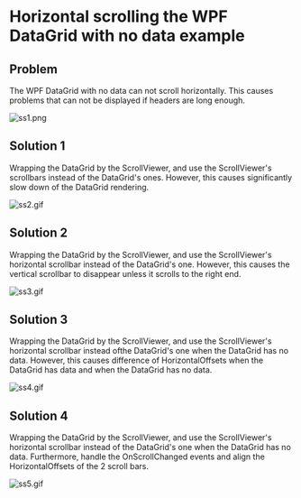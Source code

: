 Horizontal scrolling the WPF DataGrid with no data example
===

Problem
---

The WPF DataGrid with no data can not scroll horizontally.
This causes problems that can not be displayed if headers are long enough.

![ss1.png](https://raw.githubusercontent.com/wiki/alzybaad/ScrollingDataGridWithNoDataExample/ss1.png)


Solution 1
---

Wrapping the DataGrid by the ScrollViewer, and use the ScrollViewer's scrollbars instead of the DataGrid's ones.
However, this causes significantly slow down of the DataGrid rendering.

![ss2.gif](https://raw.githubusercontent.com/wiki/alzybaad/ScrollingDataGridWithNoDataExample/ss2.gif)


Solution 2
---

Wrapping the DataGrid by the ScrollViewer, and use the ScrollViewer's horizontal scrollbar instead of the DataGrid's one.
However, this causes the vertical scrollbar to disappear unless it scrolls to the right end.

![ss3.gif](https://raw.githubusercontent.com/wiki/alzybaad/ScrollingDataGridWithNoDataExample/ss3.gif)


Solution 3
---

Wrapping the DataGrid by the ScrollViewer, and use the ScrollViewer's horizontal scrollbar instead ofthe  DataGrid's one when the DataGrid has no data.
However, this causes difference of HorizontalOffsets when the DataGrid has data and when the DataGrid has no data.

![ss4.gif](https://raw.githubusercontent.com/wiki/alzybaad/ScrollingDataGridWithNoDataExample/ss4.gif)


Solution 4
---

Wrapping the DataGrid by the ScrollViewer, and use the ScrollViewer's horizontal scrollbar instead of the DataGrid's one when the DataGrid has no data.
Furthermore, handle the OnScrollChanged events and align the HorizontalOffsets of the 2 scroll bars.

![ss5.gif](https://raw.githubusercontent.com/wiki/alzybaad/ScrollingDataGridWithNoDataExample/ss5.gif)
